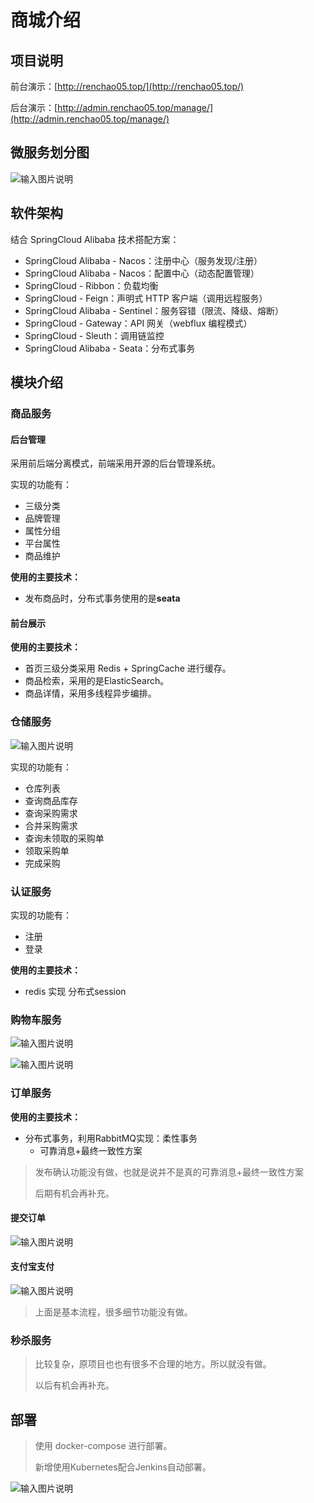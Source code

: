 # 商城介绍

## 项目说明

前台演示：[http://renchao05.top/](http://renchao05.top/)

后台演示：[http://admin.renchao05.top/manage/](http://admin.renchao05.top/manage/)


## 微服务划分图
![输入图片说明](https://foruda.gitee.com/images/1665235821062848163/87b5a16c_10481880.png "image-20221007151011780.png")

## 软件架构
结合 SpringCloud Alibaba 技术搭配方案：

- SpringCloud Alibaba - Nacos：注册中心（服务发现/注册）
- SpringCloud Alibaba - Nacos：配置中心（动态配置管理）
- SpringCloud - Ribbon：负载均衡
- SpringCloud - Feign：声明式 HTTP 客户端（调用远程服务）
- SpringCloud Alibaba - Sentinel：服务容错（限流、降级、熔断）
- SpringCloud - Gateway：API 网关（webflux 编程模式）
- SpringCloud - Sleuth：调用链监控
- SpringCloud Alibaba - Seata：分布式事务



## 模块介绍

### 商品服务

#### 后台管理

采用前后端分离模式，前端采用开源的后台管理系统。

实现的功能有：

- 三级分类
- 品牌管理
- 属性分组
- 平台属性
- 商品维护

**使用的主要技术：**

- 发布商品时，分布式事务使用的是**seata**



#### 前台展示

**使用的主要技术：**

- 首页三级分类采用 Redis + SpringCache 进行缓存。
- 商品检索，采用的是ElasticSearch。
- 商品详情，采用多线程异步编排。



### 仓储服务

![输入图片说明](https://foruda.gitee.com/images/1665235864597791967/78532b6e_10481880.png "image-20221007153952827.png")

实现的功能有：

- 仓库列表
- 查询商品库存
- 查询采购需求
- 合并采购需求
- 查询未领取的采购单
- 领取采购单
- 完成采购



### 认证服务

实现的功能有：

- 注册
- 登录

**使用的主要技术：**

- redis 实现 分布式session

### 购物车服务

![输入图片说明](https://foruda.gitee.com/images/1665235880974823931/829238e4_10481880.png "image-20221007164434269.png")

![输入图片说明](https://foruda.gitee.com/images/1665235894098207937/f3620d75_10481880.png "image-20221007164452964.png")

### 订单服务

**使用的主要技术：**

- 分布式事务，利用RabbitMQ实现：柔性事务
  - 可靠消息+最终一致性方案

> 发布确认功能没有做，也就是说并不是真的可靠消息+最终一致性方案
>
> 后期有机会再补充。

#### 提交订单

![输入图片说明](https://foruda.gitee.com/images/1665235907309044526/7bd3a6a3_10481880.png "image-20221007172808115.png")

#### 支付宝支付

![输入图片说明](https://foruda.gitee.com/images/1665235919891828193/e064ae10_10481880.png "image-20221007172937733.png")

> 上面是基本流程，很多细节功能没有做。



### 秒杀服务

> 比较复杂，原项目也也有很多不合理的地方。所以就没有做。
>
> 以后有机会再补充。



## 部署

> 使用 docker-compose 进行部署。
> 
> 新增使用Kubernetes配合Jenkins自动部署。

![输入图片说明](https://foruda.gitee.com/images/1665235943692956284/fff46e4a_10481880.png "image-20221008110236781.png")





